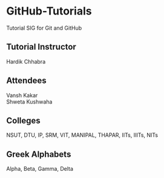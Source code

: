 # GitHub-Tutorials
Tutorial SIG for Git and GitHub

## Tutorial Instructor
Hardik Chhabra

## Attendees
Vansh Kakar <br />
Shweta Kushwaha <br />

## Colleges
NSUT, DTU, IP, SRM, VIT, MANIPAL, THAPAR, IITs, IIITs, NITs

## Greek Alphabets
Alpha, Beta, Gamma, Delta